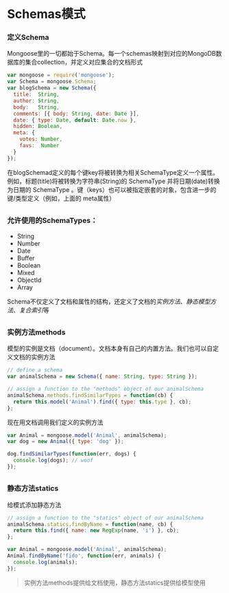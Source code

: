 # Schemas模式

### 定义Schema
Mongoose里的一切都始于Schema。每一个schemas映射到对应的MongoDB数据库的集合collection，并定义对应集合的文档形式

```js
var mongoose = require('mongoose');
var Schema = mongoose.Schema;
var blogSchema = new Schema({
  title:  String,
  author: String,
  body:   String,
  comments: [{ body: String, date: Date }],
  date: { type: Date, default: Date.now },
  hidden: Boolean,
  meta: {
    votes: Number,
    favs:  Number
  }
});
```

在blogSchemad定义的每个键key将被转换为相关SchemaType定义一个属性。例如，标题(title)将被转换为字符串(String)的 SchemaType 并将日期(date)转换为日期的 SchemaType 。键（keys）也可以被指定嵌套的对象，包含进一步的键/类型定义（例如，上面的 meta属性）

##

### 允许使用的SchemaTypes：

- String
- Number
- Date
- Buffer
- Boolean
- Mixed
- ObjectId
- Array

Schema不仅定义了文档和属性的结构，还定义了文档的*实例方法*、*静态模型方法*、*复合索引*等

##

### 实例方法methods
模型的实例是文档（document）。文档本身有自己的内置方法。我们也可以自定义文档的实例方法

```js
// define a schema
var animalSchema = new Schema({ name: String, type: String });

// assign a function to the "methods" object of our animalSchema
animalSchema.methods.findSimilarTypes = function(cb) {
  return this.model('Animal').find({ type: this.type }, cb);
};
```

现在用文档调用我们定义的实例方法

```js
var Animal = mongoose.model('Animal', animalSchema);
var dog = new Animal({ type: 'dog' });

dog.findSimilarTypes(function(err, dogs) {
  console.log(dogs); // woof
});
```

##

### 静态方法statics
给模式添加静态方法

```js
// assign a function to the "statics" object of our animalSchema
animalSchema.statics.findByName = function(name, cb) {
  return this.find({ name: new RegExp(name, 'i') }, cb);
};

var Animal = mongoose.model('Animal', animalSchema);
Animal.findByName('fido', function(err, animals) {
  console.log(animals);
});
```

>实例方法methods提供给文档使用，静态方法statics提供给模型使用
